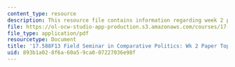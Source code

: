 ```yaml
---
content_type: resource
description: This resource file contains information regarding week 2 paper topics.
file: https://ol-ocw-studio-app-production.s3.amazonaws.com/courses/17-588-field-seminar-in-comparative-politics-fall-2013/893b1a028f6a60a59ca007227036e98f_MIT17_588F13_Week2Paper.pdf
file_type: application/pdf
resourcetype: Document
title: '17.588F13 Field Seminar in Comparative Politics: Wk 2 Paper Topics'
uid: 893b1a02-8f6a-60a5-9ca0-07227036e98f
---
```

